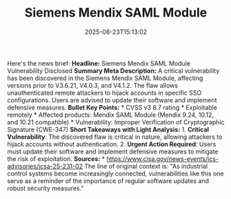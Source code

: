 ﻿---
title: "Siemens Mendix SAML Module"
date: "2025-08-23T15:13:02"
category: "Markets"
summary: ""
slug: "siemens mendix saml module"
source_urls:
  - "https://www.cisa.gov/news-events/ics-advisories/icsa-25-231-02"
seo:
  title: "Siemens Mendix SAML Module | Hash n Hedge"
  description: ""
  keywords: ["news", "markets", "brief"]
---
Here's the news brief:  **Headline:** Siemens Mendix SAML Module Vulnerability Disclosed  **Summary Meta Description:** A critical vulnerability has been discovered in the Siemens Mendix SAML Module, affecting versions prior to V3.6.21, V4.0.3, and V4.1.2. The flaw allows unauthenticated remote attackers to hijack accounts in specific SSO configurations. Users are advised to update their software and implement defensive measures.  **Bullet Key Points:**  * CVSS v3 8.7 rating * Exploitable remotely * Affected products: Mendix SAML Module (Mendix 9.24, 10.12, and 10.21 compatible) * Vulnerability: Improper Verification of Cryptographic Signature (CWE-347)  **Short Takeaways with Light Analysis:**  1. **Critical Vulnerability**: The discovered flaw is critical in nature, allowing attackers to hijack accounts without authentication. 2. **Urgent Action Required**: Users must update their software and implement defensive measures to mitigate the risk of exploitation.  **Sources:** * https://www.cisa.gov/news-events/ics-advisories/icsa-25-231-02  The line of original context is: "As industrial control systems become increasingly connected, vulnerabilities like this one serve as a reminder of the importance of regular software updates and robust security measures." 

